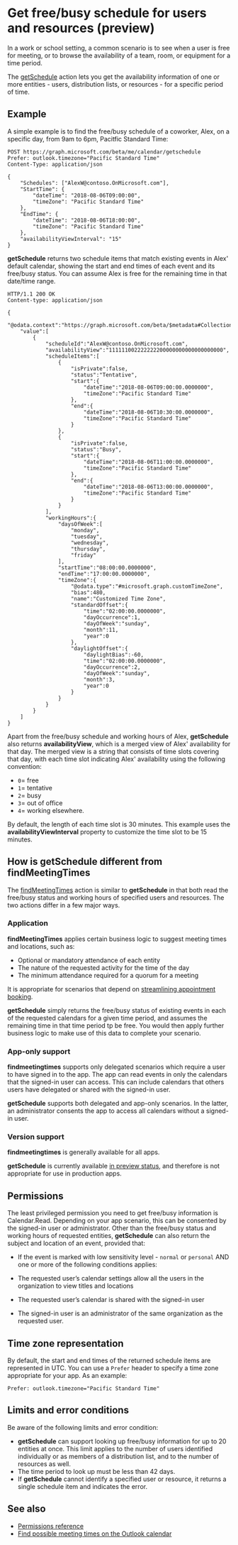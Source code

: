 # Get free/busy schedule for users and resources (preview)

In a work or school setting, a common scenario is to see when a user is free for meeting, or to browse the availability of a team, room, or equipment for a time period.

The [getSchedule](../api-reference/beta/api/calendar_getschedule.md) action lets you get the availability information of one or more entities - users, distribution lists, or resources - for a specific period of time. 

## Example

A simple example is to find the free/busy schedule of a coworker, Alex, on a specific day, from 9am to 6pm, Pacitfic Standard Time:

<!-- {
  "blockType": "ignored",
  "name": "calendar_getSchedule_concept"
}-->
```http
POST https://graph.microsoft.com/beta/me/calendar/getschedule 
Prefer: outlook.timezone="Pacific Standard Time"
Content-Type: application/json

{        
    "Schedules": ["AlexW@contoso.OnMicrosoft.com"],
    "StartTime": {
        "dateTime": "2018-08-06T09:00:00",
        "timeZone": "Pacific Standard Time"
    },
    "EndTime": {
        "dateTime": "2018-08-06T18:00:00",
        "timeZone": "Pacific Standard Time"
    },
    "availabilityViewInterval": "15"
}
```

**getSchedule** returns two schedule items that match existing events in Alex' default calendar, showing the start and end times of each event and its free/busy status. You can assume Alex is free for the remaining time in that date/time range.

<!-- {
  "blockType": "ignored",
  "truncated": true,
  "@odata.type": "microsoft.graph.scheduleInformation",
  "isCollection": true
} -->
```http
HTTP/1.1 200 OK
Content-type: application/json

{
    "@odata.context":"https://graph.microsoft.com/beta/$metadata#Collection(microsoft.graph.scheduleInformation)",
    "value":[
        {
            "scheduleId":"AlexW@contoso.OnMicrosoft.com",
            "availabilityView":"111111002222222200000000000000000000",
            "scheduleItems":[
                {
                    "isPrivate":false,
                    "status":"Tentative",
                    "start":{
                        "dateTime":"2018-08-06T09:00:00.0000000",
                        "timeZone":"Pacific Standard Time"
                    },
                    "end":{
                        "dateTime":"2018-08-06T10:30:00.0000000",
                        "timeZone":"Pacific Standard Time"
                    }
                },
                {
                    "isPrivate":false,
                    "status":"Busy",
                    "start":{
                        "dateTime":"2018-08-06T11:00:00.0000000",
                        "timeZone":"Pacific Standard Time"
                    },
                    "end":{
                        "dateTime":"2018-08-06T13:00:00.0000000",
                        "timeZone":"Pacific Standard Time"
                    }
                }
            ],
            "workingHours":{
                "daysOfWeek":[
                    "monday",
                    "tuesday",
                    "wednesday",
                    "thursday",
                    "friday"
                ],
                "startTime":"08:00:00.0000000",
                "endTime":"17:00:00.0000000",
                "timeZone":{
                    "@odata.type":"#microsoft.graph.customTimeZone",
                    "bias":480,
                    "name":"Customized Time Zone",
                    "standardOffset":{
                        "time":"02:00:00.0000000",
                        "dayOccurrence":1,
                        "dayOfWeek":"sunday",
                        "month":11,
                        "year":0
                    },
                    "daylightOffset":{
                        "daylightBias":-60,
                        "time":"02:00:00.0000000",
                        "dayOccurrence":2,
                        "dayOfWeek":"sunday",
                        "month":3,
                        "year":0
                    }
                }
            }
        }
    ]
}

```

Apart from the free/busy schedule and working hours of Alex, **getSchedule** also returns **availabilityView**, which is a merged view of Alex' availability for that day. The merged view is a string that consists of time slots covering that day, with each time slot indicating Alex' availability using the following convention: 

- `0`= free
- `1`= tentative
- `2`= busy
- `3`= out of office
- `4`= working elsewhere. 

By default, the length of each time slot is 30 minutes. This example uses the **availabilityViewInterval** property to customize the time slot to be 15 minutes.

## How is getSchedule different from findMeetingTimes

The [findMeetingTimes](../api-reference/v1.0/api/user_findmeetingtimes.md) action is similar to **getSchedule** in that both read the free/busy status and working hours of specified users and resources. The two actions differ in a few major ways.

### Application

**findMeetingTimes** applies certain business logic to suggest meeting times and locations, such as:

- Optional or mandatory attendance of each entity
- The nature of the requested activity for the time of the day
- The minimum attendance required for a quorum for a meeting

It is appropriate for scenarios that depend on [streamlining appointment booking](findmeetingtimes_example.md).

**getSchedule** simply returns the free/busy status of existing events in each of the requested calendars for a given time period, and assumes the remaining time in that time period tp be free. You would then apply further business logic to make use of this data to complete your scenario.

### App-only support

**findmeetingtimes** supports only delegated scenarios which require a user to have signed in to the app. The app can read events in only the calendars that the signed-in user can access. This can include calendars that others users have delegated or shared with the signed-in user.

**getSchedule** supports both delegated and app-only scenarios. In the latter, an administrator consents the app to access all calendars without a signed-in user.


### Version support

**findmeetingtimes** is generally available for all apps. 

**getSchedule** is currently available [in preview status](versioning_and_support.md#beta-version), and therefore is not appropriate for use in production apps.


## Permissions
The least privileged permission you need to get free/busy information is Calendar.Read. Depending on your app scenario, this can be consented by the signed-in user or administrator.
Other than the free/busy status and working hours of requested entities, **getSchedule** can also return the subject and location of an event, provided that:

- If the event is marked with low sensitivity level - `normal` or `personal`
AND one or more of the following conditions applies:

- The requested user’s calendar settings allow all the users in the organization to view titles and locations
- The requested user’s calendar is shared with the signed-in user
- The signed-in user is an administrator of the same organization as the requested user.

## Time zone representation
By default, the start and end times of the returned schedule items are represented in UTC. You can use a `Prefer` header to specify a time zone appropriate for your app. As an example: 
```
Prefer: outlook.timezone="Pacific Standard Time"
```

## Limits and error conditions
Be aware of the following limits and error condition:

- **getSchedule** can support looking up free/busy information for up to 20 entities at once. This limit applies to the number of users identified individually or as members of a distribution list, and to the number of resources as well.
- The time period to look up must be less than 42 days.
- If **getSchedule** cannot identify a specified user or resource, it returns a single schedule item and indicates the error. 

## See also
- [Permissions reference](permissions_reference.md#calendars-permissions)
- [Find possible meeting times on the Outlook calendar](findmeetingtimes_example.md)
